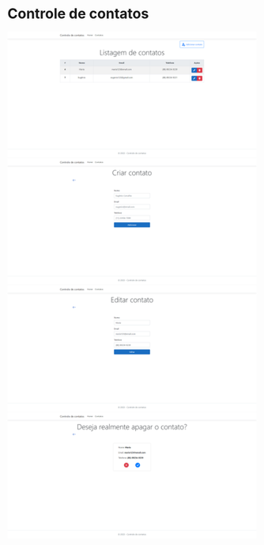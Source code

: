 # Controle de contatos

<img src="img/index.png" alt="Index">
<img src="img/adicionar.png" alt="Adicionar">
<img src="img/editar.png" alt="Editar">
<img src="img/excluir.png" alt="Apagar">